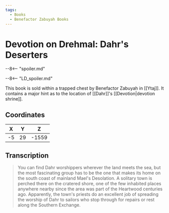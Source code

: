 ```yaml
---
tags:
  - Books
  - Benefactor Zabuyah Books
---
```

# Devotion on Drehmal: Dahr's Deserters

--8<-- "spoiler.md"

--8<-- "LD_spoiler.md"

This book is sold within a trapped chest by Benefactor Zabuyah in [[Ytaj]]. It contains a major hint as to the location of [[Dahr]]'s [[Devotion|devotion shrine]].

## Coordinates
| **X** | **Y** | **Z**  |
| :---: | :---: | :----: |
| -5  |  29  | -1559 |

## Transcription
> You can find Dahr worshippers wherever the land meets the sea, but the most fascinating group has to be the one that makes its home on the south coast of mainland Mael's Desolation. A solitary town is perched there on the cratered shore, one of the few inhabited places anywhere nearby since the area was part of the Heartwood centuries ago. Apparently, the town's priests do an excellent job of spreading the worship of Dahr to sailors who stop through for repairs or rest along the Southern Exchange.
